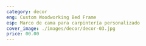 ```yaml
---
category: decor
eng: Custom Woodworking Bed Frame
esp: Marco de cama para carpintería personalizado
cover_image: ./images/decor/decor-03.jpg
price: 00.00
---
```

 
